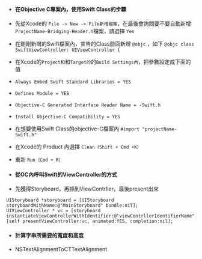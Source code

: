 * #### 在Objective C專案內，使用Swift Class的步驟
 * 先從Xcode的 `File -> New -> File新增檔案`，在最後會詢問要不要自動新增`ProjectName-Bridging-Header.h`檔案，請選擇 `Yes`
 * 在剛剛新增的Swift檔案內，宣告的Class前面新增 `@objc` ，如下
  `@objc class SwiftViewController: UIViewController {`
 * 在Xcode的`Project和`和`Target的`的`Build Settings內`，把參數設定成下面的值
  * `Always Embed Swift Standard Libraries = YES`
  * `Defines Module = YES`
  * `Objective-C Generated Interface Header Name = -Swift.h`
  * `Install Objective-C Compatibility = YES`
 * 在想要使用Swift Class的objective-C檔案內 `#import "projectName-Swift.h"`
 * 在Xcode的 Product 內選擇 `Clean（Shift + Cmd +K）`
 * 重新 `Run（Cmd + R）`

* #### 從OC內呼叫Swift的ViewController的方式
 * 先獲得Storyboard，再抓到ViewContrller，最後present出來
 ``` 
 UIStoryboard *storyboard = [UIStoryboard storyboardWithName:@"MainStoryboard" bundle:nil];
 UIViewController * vc = [storyboard instantiateViewControllerWithIdentifier:@"viewContrllerIdentifierName"];
 [self presentViewController:vc, animated:YES, completion:nil];
``` 
* #### 計算字串所需要的寬度和高度
 * NSTextAlignmentToCTTextAlignment